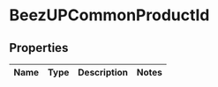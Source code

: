 
# BeezUPCommonProductId

## Properties
Name | Type | Description | Notes
------------ | ------------- | ------------- | -------------



